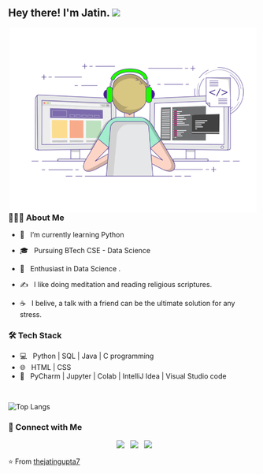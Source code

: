 <h2> Hey there! I'm Jatin. <img src="https://github.com/souvikguria98/souvikguria98/blob/master/Hi.gif" width="25"></h2>
<img align="right" alt="GIF" src="https://raw.githubusercontent.com/devSouvik/devSouvik/master/gif3.gif" width="500"/>

<h3> 👨🏻‍💻 About Me </h3>

- 🔭 &nbsp; I’m currently learning Python
- 🎓 &nbsp; Pursuing BTech CSE - Data Science

- 🌱 &nbsp; Enthusiast in Data Science .
- ✍️ &nbsp; I like doing meditation and reading religious scriptures.
- ☕ &nbsp; I belive, a talk with a friend can be the ultimate solution for any stress. 

<h3>🛠 Tech Stack</h3>

- 💻 &nbsp; Python | SQL | Java | C programming
- 🌐 &nbsp; HTML | CSS
- 🔧 &nbsp; PyCharm | Jupyter | Colab | IntelliJ Idea | Visual Studio code


</br>

![Top Langs](https://github-readme-stats.vercel.app/api/top-langs/?username=thejatingupta7)


<h3> 🤝 Connect with Me </h3>

<p align="center"> 
&nbsp; <a href="https://www.instagram.com/jg7demon/" target="_blank" rel="noopener noreferrer"><img src="https://img.icons8.com/plasticine/100/000000/instagram-new.png" width="50" /></a>  
&nbsp; <a href="https://www.linkedin.com/in/jatingupta7/" target="_blank" rel="noopener noreferrer"><img src="https://img.icons8.com/plasticine/100/000000/linkedin.png" width="50" /></a>
&nbsp; <a href="mailto:jatingupta261001@gmail.com" target="_blank" rel="noopener noreferrer"><img src="https://img.icons8.com/plasticine/100/000000/gmail.png"  width="50" /></a>
</p>

⭐️ From [thejatingupta7](https://github.com/thejatingupta7)
